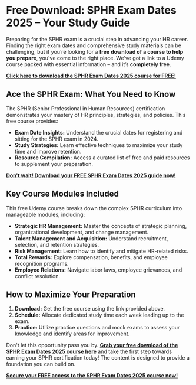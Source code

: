 # Free Download: SPHR Exam Dates 2025 – Your Study Guide

Preparing for the SPHR exam is a crucial step in advancing your HR career. Finding the right exam dates and comprehensive study materials can be challenging, but if you’re looking for a **free download of a course to help you prepare**, you've come to the right place. We've got a link to a Udemy course packed with essential information – and it’s **completely free**.

[**Click here to download the SPHR Exam Dates 2025 course for FREE!**](https://udemywork.com/sphr-exam-dates-2024)

## Ace the SPHR Exam: What You Need to Know

The SPHR (Senior Professional in Human Resources) certification demonstrates your mastery of HR principles, strategies, and policies. This free course provides:

*   **Exam Date Insights:** Understand the crucial dates for registering and sitting for the SPHR exam in 2024.
*   **Study Strategies:** Learn effective techniques to maximize your study time and improve retention.
*   **Resource Compilation:** Access a curated list of free and paid resources to supplement your preparation.

[**Don't wait! Download your FREE SPHR Exam Dates 2025 guide now!**](https://udemywork.com/sphr-exam-dates-2024)

## Key Course Modules Included

This free Udemy course breaks down the complex SPHR curriculum into manageable modules, including:

*   **Strategic HR Management:** Master the concepts of strategic planning, organizational development, and change management.
*   **Talent Management and Acquisition:** Understand recruitment, selection, and retention strategies.
*   **Risk Management:** Learn how to identify and mitigate HR-related risks.
*   **Total Rewards:** Explore compensation, benefits, and employee recognition programs.
*   **Employee Relations:** Navigate labor laws, employee grievances, and conflict resolution.

## How to Maximize Your Preparation

1.  **Download:** Get the free course using the link provided above.
2.  **Schedule:** Allocate dedicated study time each week leading up to the exam.
3.  **Practice:** Utilize practice questions and mock exams to assess your knowledge and identify areas for improvement.

Don't let this opportunity pass you by. **[Grab your free download of the SPHR Exam Dates 2025 course here](https://udemywork.com/sphr-exam-dates-2024)** and take the first step towards earning your SPHR certification today! The content is designed to provide a foundation you can build on.

[**Secure your FREE access to the SPHR Exam Dates 2025 course now!**](https://udemywork.com/sphr-exam-dates-2024)
